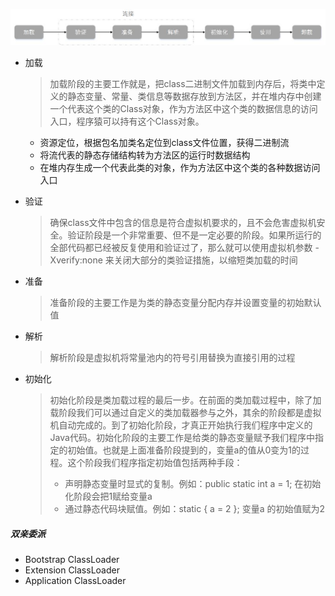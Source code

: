 ![avatar](./classload.jpg)

- 加载

  > 加载阶段的主要工作就是，把class二进制文件加载到内存后，将类中定义的静态变量、常量、类信息等数据存放到方法区，并在堆内存中创建一个代表这个类的Class对象，作为方法区中这个类的数据信息的访问入口，程序猿可以持有这个Class对象。

  - 资源定位，根据包名加类名定位到class文件位置，获得二进制流
  - 将流代表的静态存储结构转为方法区的运行时数据结构
  - 在堆内存生成一个代表此类的对象，作为方法区中这个类的各种数据访问入口

- 验证

  > 确保class文件中包含的信息是符合虚拟机要求的，且不会危害虚拟机安全。验证阶段是一个非常重要、但不是一定必要的阶段。如果所运行的全部代码都已经被反复使用和验证过了，那么就可以使用虚拟机参数 -Xverify:none 来关闭大部分的类验证措施，以缩短类加载的时间

- 准备

  > 准备阶段的主要工作是为类的静态变量分配内存并设置变量的初始默认值

- 解析

  > 解析阶段是虚拟机将常量池内的符号引用替换为直接引用的过程

- 初始化 

  > 初始化阶段是类加载过程的最后一步。在前面的类加载过程中，除了加载阶段我们可以通过自定义的类加载器参与之外，其余的阶段都是虚拟机自动完成的。到了初始化阶段，才真正开始执行我们程序中定义的Java代码。初始化阶段的主要工作是给类的静态变量赋予我们程序中指定的初始值。也就是上面准备阶段提到的，变量a的值从0变为1的过程。这个阶段我们程序指定初始值包括两种手段：
  >
  > - 声明静态变量时显式的复制。例如：public static int a = 1; 在初始化阶段会把1赋给变量a
  > - 通过静态代码块赋值。例如：static { a = 2 }; 变量a 的初始值赋为2

##### 双亲委派

- Bootstrap ClassLoader
- Extension ClassLoader
- Application ClassLoader 